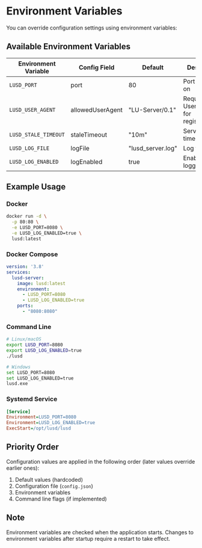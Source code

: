 # Environment Variables

You can override configuration settings using environment variables:

## Available Environment Variables

| Environment Variable | Config Field | Default | Description |
|---------------------|-------------|---------|-------------|
| `LUSD_PORT` | port | 80 | Port to listen on |
| `LUSD_USER_AGENT` | allowedUserAgent | "LU-Server/0.1" | Required User-Agent for registration |
| `LUSD_STALE_TIMEOUT` | staleTimeout | "10m" | Server stale timeout |
| `LUSD_LOG_FILE` | logFile | "lusd_server.log" | Log file path |
| `LUSD_LOG_ENABLED` | logEnabled | true | Enable/disable logging |

## Example Usage

### Docker
```bash
docker run -d \
  -p 80:80 \
  -e LUSD_PORT=8080 \
  -e LUSD_LOG_ENABLED=true \
  lusd:latest
```

### Docker Compose
```yaml
version: '3.8'
services:
  lusd-server:
    image: lusd:latest
    environment:
      - LUSD_PORT=8080
      - LUSD_LOG_ENABLED=true
    ports:
      - "8080:8080"
```

### Command Line
```bash
# Linux/macOS
export LUSD_PORT=8080
export LUSD_LOG_ENABLED=true
./lusd

# Windows
set LUSD_PORT=8080
set LUSD_LOG_ENABLED=true
lusd.exe
```

### Systemd Service
```ini
[Service]
Environment=LUSD_PORT=8080
Environment=LUSD_LOG_ENABLED=true
ExecStart=/opt/lusd/lusd
```

## Priority Order

Configuration values are applied in the following order (later values override earlier ones):

1. Default values (hardcoded)
2. Configuration file (`config.json`)
3. Environment variables
4. Command line flags (if implemented)

## Note

Environment variables are checked when the application starts. Changes to environment variables after startup require a restart to take effect.
